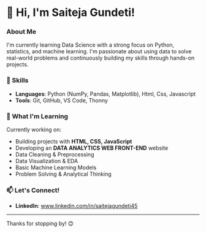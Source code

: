 # 👋 Hi, I'm Saiteja Gundeti!

### About Me
I'm currently learning Data Science with a strong focus on Python, statistics, and machine learning. I'm passionate about using data to solve real-world problems and continuously building my skills through hands-on projects.

### 🌟 Skills
- **Languages**:  Python (NumPy, Pandas, Matplotlib), Html, Css, Javascript
- **Tools**: Git, GitHub, VS Code, Thonny

### 🌱 What I'm Learning
Currently working on:
- Building projects with **HTML, CSS, JavaScript**
- Developing an **DATA ANALYTICS WEB FRONT-END** website
- Data Cleaning & Preprocessing
- Data Visualization & EDA
- Basic Machine Learning Models
- Problem Solving & Analytical Thinking

### 📫 Let's Connect!
- **LinkedIn**: www.linkedin.com/in/saitejagundeti45

---

Thanks for stopping by! 😊
